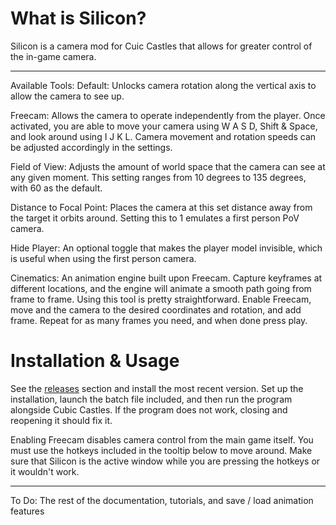 # What is Silicon?
Silicon is a camera mod for Cuic Castles that allows for greater control of the in-game camera.
___
Available Tools:
Default:
Unlocks camera rotation along the vertical axis to allow the camera to see up.

Freecam:
Allows the camera to operate independently from the player. Once activated, you are able to move your camera using W A S D, Shift & Space, and look around using I J K L. Camera movement and rotation speeds can be adjusted accordingly in the settings.

Field of View:
Adjusts the amount of world space that the camera can see at any given moment. This setting ranges from 10 degrees to 135 degrees, with 60 as the default.

Distance to Focal Point:
Places the camera at this set distance away from the target it orbits around. Setting this to 1 emulates a first person PoV camera. 

Hide Player:
An optional toggle that makes the player model invisible, which is useful when using the first person camera.

Cinematics:
An animation engine built upon Freecam. Capture keyframes at different locations, and the engine will animate a smooth path going from frame to frame. 
Using this tool is pretty straightforward. Enable Freecam, move and the camera to the desired coordinates and rotation, and add frame. Repeat for as many frames you need, and when done press play.


# Installation & Usage
See the [releases](https://github.com/TreacherousDev/Silicon/releases) section and install the most recent version.
Set up the installation, launch the batch file included, and then run the program alongside Cubic Castles.
If the program does not work, closing and reopening it should fix it.

Enabling Freecam disables camera control from the main game itself. You must use the hotkeys included in the tooltip below to move around. Make sure that Silicon is the active window while you are pressing the hotkeys or it wouldn't work.
___

To Do: The rest of the documentation, tutorials, and save / load animation features



